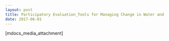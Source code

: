 ```yaml
---
layout: post
title: Participatory Evaluation_Tools for Managing Change in Water and Sanitation
date: 2017-06-01
---
```


[mdocs_media_attachment]